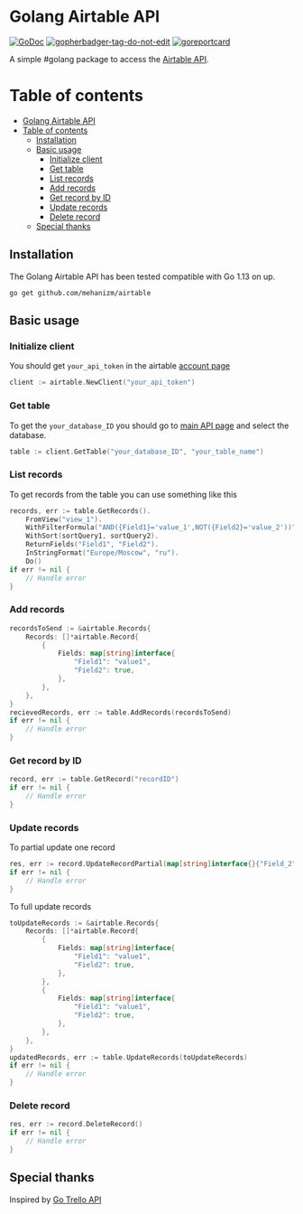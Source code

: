 Golang Airtable API
================

[![GoDoc](https://godoc.org/github.com/mehanizm/airtable?status.svg)](https://pkg.go.dev/github.com/mehanizm/airtable)
<a href='https://github.com/jpoles1/gopherbadger' target='_blank'>![gopherbadger-tag-do-not-edit](https://img.shields.io/badge/Go%20Coverage-92%25-brightgreen.svg?longCache=true&style=flat)</a>
<a href='https://goreportcard.com/report/github.com/mehanizm/airtable' target='_blank'>![goreportcard](https://goreportcard.com/badge/github.com/mehanizm/airtable)</a>

A simple #golang package to access the [Airtable API](https://airtable.com/api).

Table of contents
===
- [Golang Airtable API](#golang-airtable-api)
- [Table of contents](#table-of-contents)
  - [Installation](#installation)
  - [Basic usage](#basic-usage)
    - [Initialize client](#initialize-client)
    - [Get table](#get-table)
    - [List records](#list-records)
    - [Add records](#add-records)
    - [Get record by ID](#get-record-by-id)
    - [Update records](#update-records)
    - [Delete record](#delete-record)
  - [Special thanks](#special-thanks)
  

## Installation

The Golang Airtable API has been tested compatible with Go 1.13 on up.

```
go get github.com/mehanizm/airtable
```

## Basic usage

### Initialize client

You should get `your_api_token` in the airtable [account page](https://airtable.com/account)
```Go
client := airtable.NewClient("your_api_token")
```

### Get table

To get the `your_database_ID` you should go to [main API page](https://airtable.com/api) and select the database.

```Go
table := client.GetTable("your_database_ID", "your_table_name")
```

### List records

To get records from the table you can use something like this

```Go
records, err := table.GetRecords().
	FromView("view_1").
	WithFilterFormula("AND({Field1}='value_1',NOT({Field2}='value_2'))").
	WithSort(sortQuery1, sortQuery2).
	ReturnFields("Field1", "Field2").
	InStringFormat("Europe/Moscow", "ru").
	Do()
if err != nil {
	// Handle error
}
```

### Add records

```Go
recordsToSend := &airtable.Records{
    Records: []*airtable.Record{
        {
            Fields: map[string]interface{
                "Field1": "value1",
                "Field2": true,
            },
        },
    },
}
recievedRecords, err := table.AddRecords(recordsToSend)
if err != nil {
	// Handle error
}
```

### Get record by ID

```Go
record, err := table.GetRecord("recordID")
if err != nil {
	// Handle error
}
```

### Update records

To partial update one record

```Go
res, err := record.UpdateRecordPartial(map[string]interface{}{"Field_2": false})
if err != nil {
	// Handle error
}
```

To full update records

```Go
toUpdateRecords := &airtable.Records{
    Records: []*airtable.Record{
        {
            Fields: map[string]interface{
                "Field1": "value1",
                "Field2": true,
            },
        },
        {
            Fields: map[string]interface{
                "Field1": "value1",
                "Field2": true,
            },
        },
    },
}
updatedRecords, err := table.UpdateRecords(toUpdateRecords)
if err != nil {
	// Handle error
}
```

### Delete record

```Go
res, err := record.DeleteRecord()
if err != nil {
	// Handle error
}
```

## Special thanks

Inspired by [Go Trello API](github.com/adlio/trello)